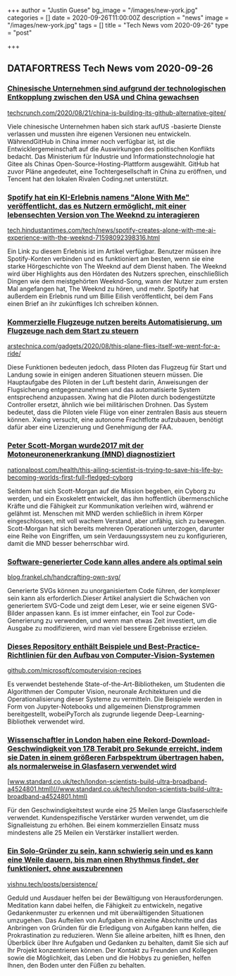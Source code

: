 +++
author = "Justin Guese"
bg_image = "/images/new-york.jpg"
categories = []
date = 2020-09-26T11:00:00Z
description = "news"
image = "/images/new-york.jpg"
tags = []
title = "Tech News vom 2020-09-26"
type = "post"

+++

        
## DATAFORTRESS Tech News vom 2020-09-26





### [Chinesische Unternehmen sind aufgrund der technologischen Entkopplung zwischen den USA und China gewachsen](//techcrunch.com/2020/08/21/china-is-building-its-github-alternative-gitee/)


[techcrunch.com/2020/08/21/china-is-building-its-github-alternative-gitee/](//techcrunch.com/2020/08/21/china-is-building-its-github-alternative-gitee/)


Viele chinesische Unternehmen haben sich stark aufUS -basierte Dienste verlassen und mussten ihre eigenen Versionen neu entwickeln. WährendGitHub in China immer noch verfügbar ist, ist die Entwicklergemeinschaft auf die Auswirkungen des politischen Konflikts bedacht. Das Ministerium für Industrie und Informationstechnologie hat Gitee als Chinas Open-Source-Hosting-Plattform ausgewählt. GitHub hat zuvor Pläne angedeutet, eine Tochtergesellschaft in China zu eröffnen, und Tencent hat den lokalen Rivalen Coding.net unterstützt.


### [Spotify hat ein KI-Erlebnis namens "Alone With Me" veröffentlicht, das es Nutzern ermöglicht, mit einer lebensechten Version von The Weeknd zu interagieren](//tech.hindustantimes.com/tech/news/spotify-creates-alone-with-me-ai-experience-with-the-weeknd-71598092398316.html)


[tech.hindustantimes.com/tech/news/spotify-creates-alone-with-me-ai-experience-with-the-weeknd-71598092398316.html](//tech.hindustantimes.com/tech/news/spotify-creates-alone-with-me-ai-experience-with-the-weeknd-71598092398316.html)


Ein Link zu diesem Erlebnis ist im Artikel verfügbar. Benutzer müssen ihre Spotify-Konten verbinden und es funktioniert am besten, wenn sie eine starke Hörgeschichte von The Weeknd auf dem Dienst haben. The Weeknd wird über Highlights aus den Hördaten des Nutzers sprechen, einschließlich Dingen wie dem meistgehörten Weeknd-Song, wann der Nutzer zum ersten Mal angefangen hat, The Weeknd zu hören, und mehr. Spotify hat außerdem ein Erlebnis rund um Billie Eilish veröffentlicht, bei dem Fans einen Brief an ihr zukünftiges Ich schreiben können.


### [Kommerzielle Flugzeuge nutzen bereits Automatisierung, um Flugzeuge nach dem Start zu steuern](//arstechnica.com/gadgets/2020/08/this-plane-flies-itself-we-went-for-a-ride/)


[arstechnica.com/gadgets/2020/08/this-plane-flies-itself-we-went-for-a-ride/](//arstechnica.com/gadgets/2020/08/this-plane-flies-itself-we-went-for-a-ride/)


Diese Funktionen bedeuten jedoch, dass Piloten das Flugzeug für Start und Landung sowie in einigen anderen Situationen steuern müssen. Die Hauptaufgabe des Piloten in der Luft besteht darin, Anweisungen der Flugsicherung entgegenzunehmen und das automatisierte System entsprechend anzupassen. Xwing hat die Piloten durch bodengestützte Controller ersetzt, ähnlich wie bei militärischen Drohnen. Das System bedeutet, dass die Piloten viele Flüge von einer zentralen Basis aus steuern können. Xwing versucht, eine autonome Frachtflotte aufzubauen, benötigt dafür aber eine Lizenzierung und Genehmigung der FAA.


### [Peter Scott-Morgan wurde2017 mit der Motoneuronenerkrankung (MND) diagnostiziert](//nationalpost.com/health/this-ailing-scientist-is-trying-to-save-his-life-by-becoming-worlds-first-full-fledged-cyborg)


[nationalpost.com/health/this-ailing-scientist-is-trying-to-save-his-life-by-becoming-worlds-first-full-fledged-cyborg](//nationalpost.com/health/this-ailing-scientist-is-trying-to-save-his-life-by-becoming-worlds-first-full-fledged-cyborg)


Seitdem hat sich Scott-Morgan auf die Mission begeben, ein Cyborg zu werden, und ein Exoskelett entwickelt, das ihm hoffentlich übermenschliche Kräfte und die Fähigkeit zur Kommunikation verleihen wird, während er gelähmt ist. Menschen mit MND werden schließlich in ihrem Körper eingeschlossen, mit voll wachem Verstand, aber unfähig, sich zu bewegen. Scott-Morgan hat sich bereits mehreren Operationen unterzogen, darunter eine Reihe von Eingriffen, um sein Verdauungssystem neu zu konfigurieren, damit die MND besser beherrschbar wird.


### [Software-generierter Code kann alles andere als optimal sein](//blog.frankel.ch/handcrafting-own-svg/)


[blog.frankel.ch/handcrafting-own-svg/](//blog.frankel.ch/handcrafting-own-svg/)


Generierte SVGs können zu unorganisiertem Code führen, der komplexer sein kann als erforderlich.Dieser Artikel analysiert die Schwächen von generiertem SVG-Code und zeigt dem Leser, wie er seine eigenen SVG-Bilder anpassen kann. Es ist immer einfacher, ein Tool zur Code-Generierung zu verwenden, und wenn man etwas Zeit investiert, um die Ausgabe zu modifizieren, wird man viel bessere Ergebnisse erzielen.


### [Dieses Repository enthält Beispiele und Best-Practice-Richtlinien für den Aufbau von Computer-Vision-Systemen](//github.com/microsoft/computervision-recipes)


[github.com/microsoft/computervision-recipes](//github.com/microsoft/computervision-recipes)


Es verwendet bestehende State-of-the-Art-Bibliotheken, um Studenten die Algorithmen der Computer Vision, neuronale Architekturen und die Operationalisierung dieser Systeme zu vermitteln. Die Beispiele werden in Form von Jupyter-Notebooks und allgemeinen Dienstprogrammen bereitgestellt, wobeiPyTorch als zugrunde liegende Deep-Learning-Bibliothek verwendet wird.


### [Wissenschaftler in London haben eine Rekord-Download-Geschwindigkeit von 178 Terabit pro Sekunde erreicht, indem sie Daten in einem größeren Farbspektrum übertragen haben, als normalerweise in Glasfasern verwendet wird](//www.standard.co.uk/tech/london-scientists-build-ultra-broadband-a4524801.html)


[www.standard.co.uk/tech/london-scientists-build-ultra-broadband-a4524801.html](//www.standard.co.uk/tech/london-scientists-build-ultra-broadband-a4524801.html)


Für den Geschwindigkeitstest wurde eine 25 Meilen lange Glasfaserschleife verwendet. Kundenspezifische Verstärker wurden verwendet, um die Signalleistung zu erhöhen. Bei einem kommerziellen Einsatz muss mindestens alle 25 Meilen ein Verstärker installiert werden.


### [Ein Solo-Gründer zu sein, kann schwierig sein und es kann eine Weile dauern, bis man einen Rhythmus findet, der funktioniert, ohne auszubrennen](//vishnu.tech/posts/persistence/)


[vishnu.tech/posts/persistence/](//vishnu.tech/posts/persistence/)


Geduld und Ausdauer helfen bei der Bewältigung von Herausforderungen. Meditation kann dabei helfen, die Fähigkeit zu entwickeln, negative Gedankenmuster zu erkennen und mit überwältigenden Situationen umzugehen. Das Aufteilen von Aufgaben in einzelne Abschnitte und das Anbringen von Gründen für die Erledigung von Aufgaben kann helfen, die Prokrastination zu reduzieren. Wenn Sie alleine arbeiten, hilft es Ihnen, den Überblick über Ihre Aufgaben und Gedanken zu behalten, damit Sie sich auf Ihr Projekt konzentrieren können. Der Kontakt zu Freunden und Kollegen sowie die Möglichkeit, das Leben und die Hobbys zu genießen, helfen Ihnen, den Boden unter den Füßen zu behalten.